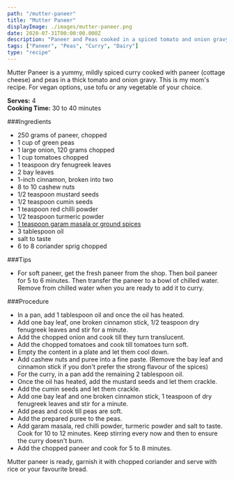 ```yaml
---
path: "/mutter-paneer"
title: "Mutter Paneer"
displayImage: ./images/mutter-paneer.png
date: 2020-07-31T00:00:00.000Z
description: "Paneer and Peas cooked in a spiced tomato and onion gravy"
tags: ["Paneer", "Peas", "Curry", "Dairy"]
type: "recipe"
---
```


Mutter Paneer is a yummy, mildly spiced curry cooked with paneer (cottage cheese) and peas in a thick tomato and onion gravy. This is my mom's recipe. For vegan options, use tofu or any vegetable of your choice.

**Serves:** 4\
**Cooking Time:** 30 to 40 minutes

###Ingredients
- 250 grams of paneer, chopped
- 1 cup of green peas
- 1 large onion, 120 grams chopped
- 1 cup tomatoes chopped
- 1 teaspoon dry fenugreek leaves
- 2 bay leaves
- 1-inch cinnamon, broken into two
- 8 to 10 cashew nuts
- 1/2 teaspoon mustard seeds
- 1/2 teaspoon cumin seeds
- 1 teaspoon red chilli powder
- 1/2 teaspoon turmeric powder
- <a href="https://en.wikipedia.org/wiki/Garam_masala" target="_blank" rel="noopener noreferrer" class="link"> 1 teaspoon garam masala or ground spices </a>
- 3 tablespoon oil
- salt to taste
- 6 to 8 coriander sprig chopped

###Tips
- For soft paneer, get the fresh paneer from the shop. Then boil paneer for 5 to 6 minutes. Then transfer the paneer to a bowl of chilled water. Remove from chilled water when you are ready to add it to curry.

###Procedure
- In a pan, add 1 tablespoon oil and once the oil has heated. 
- Add one bay leaf, one broken cinnamon stick, 1/2 teaspoon dry fenugreek leaves and stir for a minute.
- Add the chopped onion and cook till they turn translucent. 
- Add the chopped tomatoes and cook till tomatoes turn soft.
- Empty the content in a plate and let them cool down. 
- Add cashew nuts and puree into a fine paste. (Remove the bay leaf and cinnamon stick if you don't prefer the strong flavour of the spices)
- For the curry, in a pan add the remaining 2 tablespoon oil. 
- Once the oil has heated, add the mustard seeds and let them crackle. 
- Add the cumin seeds and let them crackle. 
- Add one bay leaf and one broken cinnamon stick, 1 teaspoon of dry fenugreek leaves and stir for a minute. 
- Add peas and cook till peas are soft.
- Add the prepared puree to the peas. 
- Add garam masala, red chilli powder, turmeric powder and salt to taste. Cook for 10 to 12 minutes. Keep stirring every now and then to ensure the curry doesn't burn.
- Add the chopped paneer and cook for 5 to 8 minutes. 

Mutter paneer is ready, garnish it with chopped coriander and serve with rice or your favourite bread. 